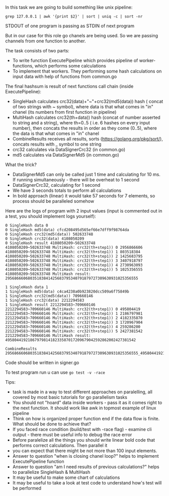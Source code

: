 In this task we are going to build something like unix pipeline:
```
grep 127.0.0.1 | awk '{print $2}' | sort | uniq -c | sort -nr
```

STDOUT of one program is passing as STDIN of next program

But in our case for this role go chanels are being used. So we are passing channels from one function to another.

The task consists of two parts:
* To write function ExecutePipeline which provides pipeline of worker-functions, which performs some calculations
* To implement that workers. They performing some hash calculations on input data with help of functions from common.go

The final hashsum is result of next functions call chain (inside ExecutePipeline):
* SingleHash calculates crc32(data)+"~"+crc32(md5(data)) hash ( concat of two strings with ~ symbol), where data is that what comes in "in" chanel (its numbers from first function in pipeline)
* MultiHash calculates crc32(th+data)) hash (concat of number asserted to string and a string), where th=0..5 ( i.e. 6 hashes on every input number), then concats the results in order as they come (0..5), where the data is that what comes in "in" chanel
* CombineResults receives all results, sorts (https://golang.org/pkg/sort/), concats results with _ symbol to one string
* crc32 calculates via DataSignerCrc32 (in common.go)
* md5 calculates via DataSignerMd5  (in common.go)

What the trick?
* DataSignerMd5 can only be called just 1 time and calculating for 10 ms. If running simultaneously - there will be overheat to 1 second
* DataSignerCrc32, calculating for 1 second
* We have 3 seconds totals to perform all calculations
* In bold approach (linear) it would take 57 seconds for 7 elements, so process should be paralleled somehow

Here are the logs of program with 2 input values (input is commented out in a test, you should implement logs yourself):

```
0 SingleHash data 0
0 SingleHash md5(data) cfcd208495d565ef66e7dff9f98764da
0 SingleHash crc32(md5(data)) 502633748
0 SingleHash crc32(data) 4108050209
0 SingleHash result 4108050209~502633748
4108050209~502633748 MultiHash: crc32(th+step1)) 0 2956866606
4108050209~502633748 MultiHash: crc32(th+step1)) 1 803518384
4108050209~502633748 MultiHash: crc32(th+step1)) 2 1425683795
4108050209~502633748 MultiHash: crc32(th+step1)) 3 3407918797
4108050209~502633748 MultiHash: crc32(th+step1)) 4 2730963093
4108050209~502633748 MultiHash: crc32(th+step1)) 5 1025356555
4108050209~502633748 MultiHash result: 29568666068035183841425683795340791879727309630931025356555

1 SingleHash data 1
1 SingleHash md5(data) c4ca4238a0b923820dcc509a6f75849b
1 SingleHash crc32(md5(data)) 709660146
1 SingleHash crc32(data) 2212294583
1 SingleHash result 2212294583~709660146
2212294583~709660146 MultiHash: crc32(th+step1)) 0 495804419
2212294583~709660146 MultiHash: crc32(th+step1)) 1 2186797981
2212294583~709660146 MultiHash: crc32(th+step1)) 2 4182335870
2212294583~709660146 MultiHash: crc32(th+step1)) 3 1720967904
2212294583~709660146 MultiHash: crc32(th+step1)) 4 259286200
2212294583~709660146 MultiHash: crc32(th+step1)) 5 2427381542
2212294583~709660146 MultiHash result: 4958044192186797981418233587017209679042592862002427381542

CombineResults 29568666068035183841425683795340791879727309630931025356555_4958044192186797981418233587017209679042592862002427381542
```

Code should be written in signer.go 

To test program run u can use `go test -v -race`

Tips:
* task is made in a way to test different approaches on paralelling, all covered by most basic tutorials for go parallelism tasks
* You should not "hoard" data inside workers - pass it as it comes right to the next function. It should work like awk in topmost example of linux pipeline
* Think on how is organized proper function end if the data flow is finite. What should be done to achieve that?
* If you faced race condition (build/test with -race flag) - examine cli output - there must be useful info to debug the race error
* Before paralelize all the things you should write linear bold code that performs correct calculations. Then parallel it
* you can expect that there might be not more than 100 input elements.
* Answer to question "when is closing chanel loop?" helps to implement ExecutePipeline function
* Answer to question "am I need results of previous calculations?" helps to parallelize SingleHash & MultiHash
* It may be useful to make some chart of calculations
* It may be useful to take a look at test code to understand how's test will be performed